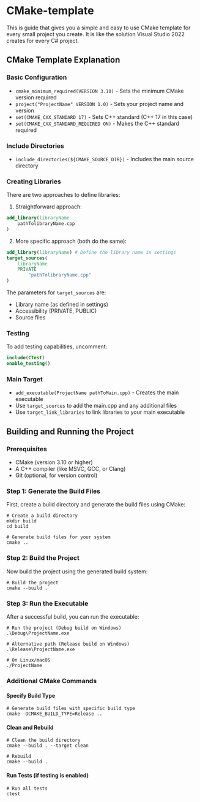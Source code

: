# CMake-template
This is guide that gives you a simple and easy to use CMake template for every small project you create. It is like the solution Visual Studio 2022 creates for every C# project.

## CMake Template Explanation

### Basic Configuration
- `cmake_minimum_required(VERSION 3.10)` - Sets the minimum CMake version required
- `project("ProjectName" VERSION 1.0)` - Sets your project name and version
- `set(CMAKE_CXX_STANDARD 17)` - Sets C++ standard (C++ 17 in this case)
- `set(CMAKE_CXX_STANDARD_REQUIRED ON)` - Makes the C++ standard required

### Include Directories
- `include_directories(${CMAKE_SOURCE_DIR})` - Includes the main source directory

### Creating Libraries
There are two approaches to define libraries:

1. Straightforward approach:
```cmake
add_library(libraryName
    pathTolibraryName.cpp
)
```

2. More specific approach (both do the same):
```cmake
add_library(libraryName) # Define the library name in settings
target_sources(
    libraryName 
    PRIVATE 
        "pathTolibraryName.cpp"
) 
```
The parameters for `target_sources` are:
- Library name (as defined in settings)
- Accessibility (PRIVATE, PUBLIC)
- Source files

### Testing
To add testing capabilities, uncomment:
```cmake
include(CTest)
enable_testing()
```

### Main Target
- `add_executable(ProjectName pathToMain.cpp)` - Creates the main executable
- Use `target_sources` to add the main.cpp and any additional files
- Use `target_link_libraries` to link libraries to your main executable

## Building and Running the Project

### Prerequisites
- CMake (version 3.10 or higher)
- A C++ compiler (like MSVC, GCC, or Clang)
- Git (optional, for version control)

### Step 1: Generate the Build Files
First, create a build directory and generate the build files using CMake:

```console
# Create a build directory
mkdir build
cd build

# Generate build files for your system
cmake ..
```

### Step 2: Build the Project
Now build the project using the generated build system:

```console
# Build the project
cmake --build .
```

### Step 3: Run the Executable
After a successful build, you can run the executable:

```console
# Run the project (Debug build on Windows)
.\Debug\ProjectName.exe

# Alternative path (Release build on Windows)
.\Release\ProjectName.exe

# On Linux/macOS
./ProjectName
```

### Additional CMake Commands

#### Specify Build Type
```console
# Generate build files with specific build type
cmake -DCMAKE_BUILD_TYPE=Release ..
```

#### Clean and Rebuild
```console
# Clean the build directory
cmake --build . --target clean

# Rebuild
cmake --build .
```

#### Run Tests (if testing is enabled)
```console
# Run all tests
ctest
```
